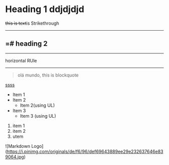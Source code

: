 <!-- Headings -->
# Heading 1 ddjdjdjd
<!-- Strikethrough -->

~~this is text~~is Strikethrough
<!-- Horizontal Rule -->

---
=# heading 2
---
---
horizontal RUle
___
<!-- Strong ->
** this text** is strong

<!-- blockquote -->
> olá mundo, this is blockquote

<!-- links -->
[ssss](https://www.youtube.com/watch?v=HUBNt18RFbo "saaaa")

<!-- UL -->
* Item 1
* Item 2
  * Item 2(using UL)
* Item 3
  * Item 3 (using UL)
 
 <!-- OL -->
 1. item 1
 1. item 2
  1. utem

<!-- Images -->
![Markdown Logo]
(https://i.pinimg.com/originals/de/f6/96/def69643889ee29e232637646e839064.jpg)
